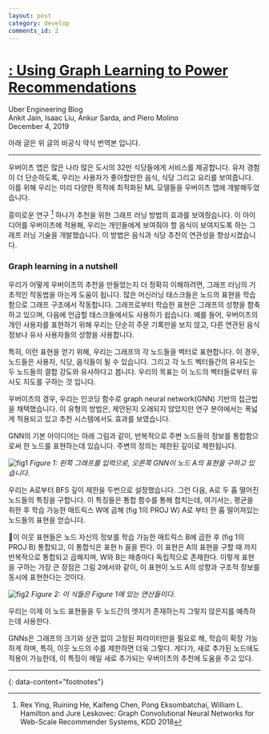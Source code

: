 ```yaml
---
layout: post
category: develop
comments_id: 2
---
```

# [ : Using Graph Learning to Power Recommendations](https://eng.uber.com/uber-eats-graph-learning/)  
Uber Engineering Blog  
Ankit Jain, Isaac Liu, Ankur Sarda, and Piero Molino  
December 4, 2019

아래 글은 위 글의 비공식 약식 번역본 입니다.

-----------------------------------------------------
우버이츠 앱은 많은 나라 많은 도시의 32만 식당들에게 서비스를 제공합니다. 유저 경험이 더 단순하도록, 우리는 사용자가 좋아할만한 음식, 식당 그리고 요리를 보여줍니다. 이를 위해 우리는 미리 다양한 목적에 최적화된 ML 모델들을 우버이츠 앱에 개발해두었습니다.

흥미로운 연구 [^1] 하나가 추천을 위한 그래프 러닝 방법의 효과를 보여줬습니다. 이 아이디어를 우버이츠에 적용해, 우리는 개인들에게 보여줘야 할 음식이 보여지도록 하는 그래프 러닝 기술을 개발했습니다. 이 방법은 음식과 식당 추천의 연관성을 향상시켰습니다.

### Graph learning in a nutshell

우리가 어떻게 우버이츠의 추천을 만들었는지 더 정확히 이해하려면, 그래프 러닝의 기초적인 작동법을 아는게 도움이 됩니다. 많은 머신러닝 태스크들은 노드의 표현을 학습함으로 그래프 구조에서 작동합니다. 그래프로부터 학습한 표현은 그래프의 성향을 함축하고 있으며, 다음에 언급할 태스크들에서도 사용하기 쉽습니다. 예를 들어, 우버이츠의 개인 사용자를 표현하기 위해 우리는 단순히 주문 기록만을 보지 않고, 다른 연관된 음식 정보나 유사 사용자들의 성향을 사용합니다.

특히, 이런 표현을 얻기 위해, 우리는 그래프의 각 노드들을 벡터로 표현합니다. 이 경우, 노드들은 사용자, 식당, 음식들이 될 수 있습니다. 그리고 각 노드 벡터들간의 유사도는 두 노드들의 결합 강도와 유사하다고 봅니다. 우리의 목표는 이 노드의 벡터들로부터 유사도 지도를 구하는 것 입니다.

우버이츠의 경우, 우리는 인코딩 함수로 graph neural network(GNN) 기반의 접근법을 채택했습니다. 이 유형의 방법은, 제안된지 오래되지 않았지만 연구 분야에서는 폭넓게 적용되고 있고 추천 시스템에서도 효과를 보였습니다.

GNN의 기본 아이디어는 아래 그림과 같이, 반복적으로 주변 노드들의 정보를 통합함으로써 한 노드를 표현하는데 있습니다. 주변의 정의는 제한된 깊이로 제한됩니다.

![fig1](https://1fykyq3mdn5r21tpna3wkdyi-wpengine.netdna-ssl.com/wp-content/uploads/2019/12/image9-1.png)
*Figure 1: 왼쪽 그래프를 입력으로, 오른쪽 GNN이 노드 A의 표현을 구하고 있습니다.*

우리는 A로부터 BFS 깊이 제한을 두번으로 설정했습니다. 그런 다음, A로 두 홉 떨어진 노드들의 특징을 구합니다. 이 특징들은 통합 함수를 통해 합치는데, 여기서는, 평균을 취한 후 학습 가능한 매트릭스 W에 곱해 (fig 1의 PROJ W) A로 부터 한 홉 떨어져있는 노드들의 표현을 얻습니다.

이 이웃 표현들은 노드 자신의 정보를 학습 가능한 매트릭스 B에 곱한 후 (fig 1의 PROJ B) 통합되고, 이 통합식은 표현 h 꼴을 띈다. 이 표현은 A의 표현을 구할 때 까지 반복적으로 통합되고 곱해지며, W와 B는 매층마다 독립적으로 존재한다. 이렇게 표현을 구하는 가장 큰 장점은 그림 2에서와 같이, 이 표현이 노드 A의 성향과 구조적 정보를 동시에 표현한다는 것이다.

![fig2](https://1fykyq3mdn5r21tpna3wkdyi-wpengine.netdna-ssl.com/wp-content/uploads/2019/12/image5-1.png)
*Figure 2: 이 식들은 Figure 1에 있는 연산들이다.*

우리는 이제 이 노드 표현들을 두 노드간의 엣지가 존재하는지 그렇지 않은지를 예측하는데 사용한다.

GNNs은 그래프의 크기와 상관 없이 고정된 파라미터만을 필요로 해, 학습이 확장 가능하게 하며, 특히, 이웃 노드의 수를 제한하면 더욱 그렇다. 게다가, 새로 추가된 노드에도 적용이 가능한데, 이 특징이 매일 새로 추가되는 우버이츠의 추천에 도움을 주고 있다.

---
{: data-content="footnotes"}

[^1]: Rex Ying, Ruining He, Kaifeng Chen, Pong Eksombatchai, William L. Hamilton and Jure Leskovec: Graph Convolutional Neural Networks for Web-Scale Recommender Systems, KDD 2018

